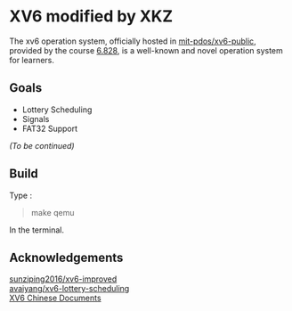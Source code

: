 # XV6 modified by XKZ
The xv6 operation system, officially hosted in [mit-pdos/xv6-public](https://github.com/mit-pdos/xv6-public), provided by the course [6.828](https://pdos.csail.mit.edu/6.828/), is a well-known and novel operation system for learners.  

## Goals
- Lottery Scheduling  
- Signals  
- FAT32 Support  

*(To be continued)*  

## Build
Type :  
> make qemu  

In the terminal.

## Acknowledgements
[sunziping2016/xv6-improved](https://github.com/sunziping2016/xv6-improved)  
[avaiyang/xv6-lottery-scheduling](https://github.com/avaiyang/xv6-lottery-scheduling)  
[XV6 Chinese Documents](https://github.com/ranxian/xv6-chinese)    

